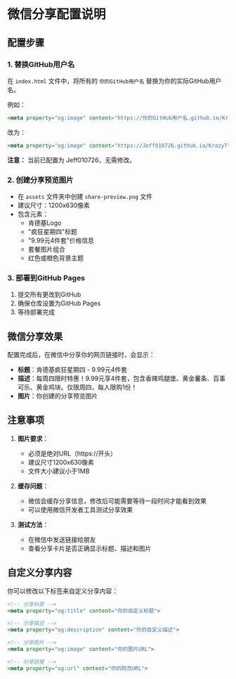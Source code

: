 # 微信分享配置说明

## 配置步骤

### 1. 替换GitHub用户名
在 `index.html` 文件中，将所有的 `你的GitHub用户名` 替换为你的实际GitHub用户名。

例如：
```html
<meta property="og:image" content="https://你的GitHub用户名.github.io/KrazyTfurcday/assets/share-preview.png">
```
改为：
```html
<meta property="og:image" content="https://Jeff010726.github.io/KrazyTfurcday/assets/share-preview.png">
```

**注意：** 当前已配置为 Jeff010726，无需修改。

### 2. 创建分享预览图片
- 在 `assets` 文件夹中创建 `share-preview.png` 文件
- 建议尺寸：1200x630像素
- 包含元素：
  - 肯德基Logo
  - "疯狂星期四"标题
  - "9.99元4件套"价格信息
  - 套餐图片组合
  - 红色或橙色背景主题

### 3. 部署到GitHub Pages
1. 提交所有更改到GitHub
2. 确保仓库设置为GitHub Pages
3. 等待部署完成

## 微信分享效果

配置完成后，在微信中分享你的网页链接时，会显示：
- **标题**：肯德基疯狂星期四 - 9.99元4件套
- **描述**：每周四限时特惠！9.99元享4件套，包含香辣鸡腿堡、黄金薯条、百事可乐、黄金鸡块。仅限周四，每人限购1份！
- **图片**：你创建的分享预览图片

## 注意事项

1. **图片要求**：
   - 必须是绝对URL（https://开头）
   - 建议尺寸1200x630像素
   - 文件大小建议小于1MB

2. **缓存问题**：
   - 微信会缓存分享信息，修改后可能需要等待一段时间才能看到效果
   - 可以使用微信开发者工具测试分享效果

3. **测试方法**：
   - 在微信中发送链接给朋友
   - 查看分享卡片是否正确显示标题、描述和图片

## 自定义分享内容

你可以修改以下标签来自定义分享内容：

```html
<!-- 分享标题 -->
<meta property="og:title" content="你的自定义标题">

<!-- 分享描述 -->
<meta property="og:description" content="你的自定义描述">

<!-- 分享图片 -->
<meta property="og:image" content="你的图片URL">

<!-- 分享链接 -->
<meta property="og:url" content="你的网页URL">
```
